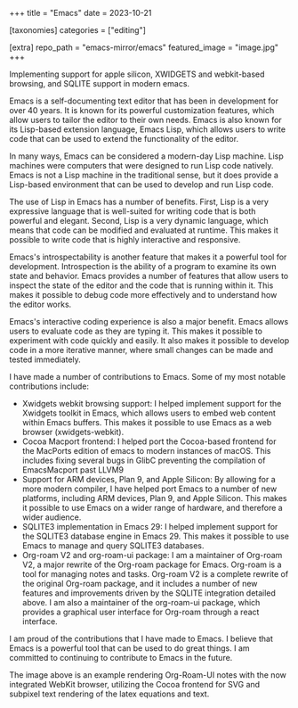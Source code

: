 +++
title = "Emacs"
date = 2023-10-21

[taxonomies]
categories = ["editing"]

[extra]
repo_path = "emacs-mirror/emacs"
featured_image = "image.jpg"
+++

Implementing support for apple silicon, XWIDGETS and webkit-based browsing, and SQLITE support in modern emacs. 

<!-- more -->

Emacs is a self-documenting text editor that has been in development for over 40 years. It is known for its powerful customization features, which allow users to tailor the editor to their own needs. Emacs is also known for its Lisp-based extension language, Emacs Lisp, which allows users to write code that can be used to extend the functionality of the editor.

In many ways, Emacs can be considered a modern-day Lisp machine. Lisp machines were computers that were designed to run Lisp code natively. Emacs is not a Lisp machine in the traditional sense, but it does provide a Lisp-based environment that can be used to develop and run Lisp code.

The use of Lisp in Emacs has a number of benefits. First, Lisp is a very expressive language that is well-suited for writing code that is both powerful and elegant. Second, Lisp is a very dynamic language, which means that code can be modified and evaluated at runtime. This makes it possible to write code that is highly interactive and responsive.

Emacs's introspectability is another feature that makes it a powerful tool for development. Introspection is the ability of a program to examine its own state and behavior. Emacs provides a number of features that allow users to inspect the state of the editor and the code that is running within it. This makes it possible to debug code more effectively and to understand how the editor works.

Emacs's interactive coding experience is also a major benefit. Emacs allows users to evaluate code as they are typing it. This makes it possible to experiment with code quickly and easily. It also makes it possible to develop code in a more iterative manner, where small changes can be made and tested immediately.

I have made a number of contributions to Emacs. Some of my most notable contributions include:

- Xwidgets webkit browsing support: I helped implement support for the Xwidgets toolkit in Emacs, which allows users to embed web content within Emacs buffers. This makes it possible to use Emacs as a web browser (xwidgets-webkit).
- Cocoa Macport frontend: I helped port the Cocoa-based frontend for the MacPorts edition of emacs to modern instances of macOS. This includes fixing several bugs in GlibC preventing the compilation of EmacsMacport past LLVM9
- Support for ARM devices, Plan 9, and Apple Silicon: By allowing for a more modern compiler, I have helped port Emacs to a number of new platforms, including ARM devices, Plan 9, and Apple Silicon. This makes it possible to use Emacs on a wider range of hardware, and therefore a wider audience.
- SQLITE3 implementation in Emacs 29: I helped implement support for the SQLITE3 database engine in Emacs 29. This makes it possible to use Emacs to manage and query SQLITE3 databases.
- Org-roam V2 and org-roam-ui package: I am a maintainer of Org-roam V2, a major rewrite of the Org-roam package for Emacs. Org-roam is a tool for managing notes and tasks. Org-roam V2 is a complete rewrite of the original Org-roam package, and it includes a number of new features and improvements driven by the SQLITE integration detailed above. I am also a maintainer of the org-roam-ui package, which provides a graphical user interface for Org-roam through a react interface.

I am proud of the contributions that I have made to Emacs. I believe that Emacs is a powerful tool that can be used to do great things. I am committed to continuing to contribute to Emacs in the future.

The image above is an example rendering Org-Roam-UI notes with the now integrated WebKit browser, utilizing the Cocoa frontend for SVG and subpixel text rendering of the latex equations and text.